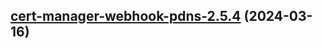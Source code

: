

## [cert-manager-webhook-pdns-2.5.4](https://github.com/cyr-ius/truenas-charts/compare/cert-manager-webhook-pdns-2.5.3...cert-manager-webhook-pdns-2.5.4) (2024-03-16)

